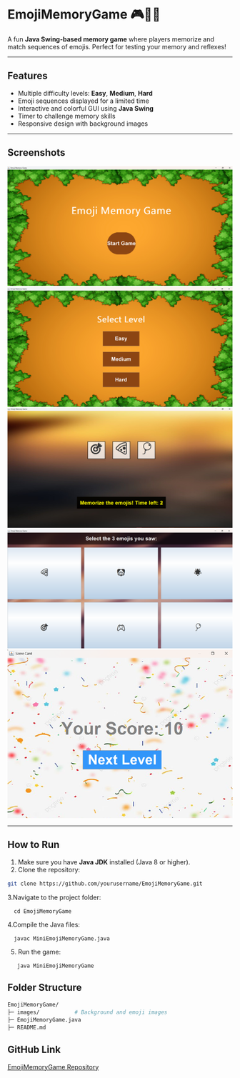 # EmojiMemoryGame 🎮🐶🍕

A fun **Java Swing-based memory game** where players memorize and match sequences of emojis. Perfect for testing your memory and reflexes!  

---

## **Features**
- Multiple difficulty levels: **Easy**, **Medium**, **Hard**  
- Emoji sequences displayed for a limited time  
- Interactive and colorful GUI using **Java Swing**  
- Timer to challenge memory skills  
- Responsive design with background images  

---

## **Screenshots**
![Start Screen](images/startscreen.png)  
![Level Screen](images/levelsscreen.png)  
![Memorise Screen](images/memorisescreen.png)  
![Select Emoji Screen](images/selectemojiscreen.png)  
![Scorecard Screen](images/scorecard.png)



---

## **How to Run**
1. Make sure you have **Java JDK** installed (Java 8 or higher).  
2. Clone the repository:
```bash
git clone https://github.com/yourusername/EmojiMemoryGame.git
```
3.Navigate to the project folder:
```
  cd EmojiMemoryGame
```
4.Compile the Java files:
```
  javac MiniEmojiMemoryGame.java
```
5. Run the game:
```
   java MiniEmojiMemoryGame
```
## **Folder Structure**
```bash
EmojiMemoryGame/
├─ images/           # Background and emoji images
├─ EmojiMemoryGame.java
├─ README.md
```
## GitHub Link
[EmojiMemoryGame Repository](https://github.com/khushnudatasmeer/EmojiMemoryGame)






